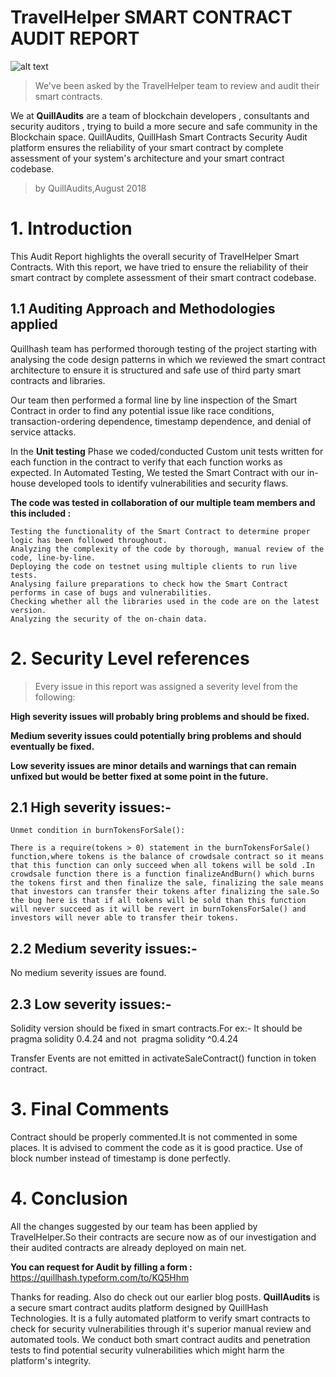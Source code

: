    #      TravelHelper SMART CONTRACT AUDIT REPORT

![alt text](https://github.com/Quillhash/Audit_Reports/blob/master/Pic/TravelHelper1.jpg)

> We've been asked by the TravelHelper team to review and audit their smart contracts.

We at **QuillAudits** are a team of blockchain developers , consultants and security auditors , trying to build a more secure and safe community in the Blockchain space. QuillAudits, QuillHash Smart Contracts Security Audit platform ensures the reliability of your smart contract by complete assessment of your system's architecture and your smart contract codebase.

>by QuillAudits,August 2018

# 1. Introduction
This Audit Report highlights the overall security of TravelHelper Smart Contracts. With this report, we have tried to ensure the reliability of their smart contract by complete assessment of their smart contract codebase.

## 1.1 Auditing Approach and Methodologies applied

Quillhash team has performed thorough testing of the project starting with analysing the code design patterns in which we reviewed the smart contract architecture to ensure it is structured and safe use of third party smart contracts and libraries.

Our team then performed a formal line by line inspection of the Smart Contract in order to find any potential issue like race conditions, transaction-ordering dependence, timestamp dependence, and denial of service attacks.

In the **Unit testing** Phase we coded/conducted Custom unit tests written for each function in the contract to verify that each function works as expected. In Automated Testing, We tested the Smart Contract with our in-house developed tools to identify vulnerabilities and security flaws.

**The code was tested in collaboration of our multiple team members and this included :**
```
Testing the functionality of the Smart Contract to determine proper logic has been followed throughout.
Analyzing the complexity of the code by thorough, manual review of the code, line-by-line.
Deploying the code on testnet using multiple clients to run live tests.
Analysing failure preparations to check how the Smart Contract performs in case of bugs and vulnerabilities.
Checking whether all the libraries used in the code are on the latest version.
Analyzing the security of the on-chain data.
```
# 2. Security Level references

> Every issue in this report was assigned a severity level from the following:

**High severity issues will probably bring problems and should be fixed.**

**Medium severity issues could potentially bring problems and should eventually be fixed.**

**Low severity issues are minor details and warnings that can remain unfixed but would be better fixed at some point in the future.**

## 2.1 High severity issues:-
```
Unmet condition in burnTokensForSale():

There is a require(tokens > 0) statement in the burnTokensForSale() function,where tokens is the balance of crowdsale contract so it means that this function can only succeed when all tokens will be sold .In crowdsale function there is a function finalizeAndBurn() which burns the tokens first and then finalize the sale, finalizing the sale means that investors can transfer their tokens after finalizing the sale.So the bug here is that if all tokens will be sold than this function will never succeed as it will be revert in burnTokensForSale() and investors will never able to transfer their tokens.
```

## 2.2 Medium severity issues:-

No medium severity issues are found.

## 2.3 Low severity issues:-

Solidity version should be fixed in smart contracts.For ex:- It should be pragma solidity 0.4.24​ and not ​ pragma solidity ^0.4.24

Transfer Events are not emitted in activateSaleContract() function in token contract.

# 3. Final Comments
Contract should be properly commented.It is not commented in some places. It is advised to comment the code as it is good practice.
Use of block number instead of timestamp is done perfectly.

# 4. Conclusion
All the changes suggested by our team has been applied by TravelHelper.So their contracts are secure now as of our investigation and their audited contracts are already deployed on main net.


**You can request for Audit by filling a form :**
https://quillhash.typeform.com/to/KQ5Hhm

Thanks for reading. Also do check out our earlier blog posts.
**QuillAudits** is a secure smart contract audits platform designed by QuillHash Technologies. It is a fully automated platform to verify smart contracts to check for security vulnerabilities through it's superior manual review and automated tools. We conduct both smart contract audits and penetration tests to find potential security vulnerabilities which might harm the platform's integrity.
